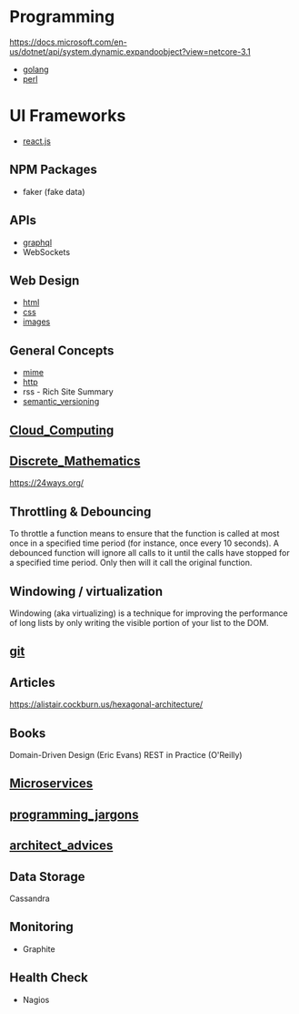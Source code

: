 # Programming

https://docs.microsoft.com/en-us/dotnet/api/system.dynamic.expandoobject?view=netcore-3.1

- [golang](./golang/index.md)
- [perl](perl/index.md)

# UI Frameworks
- [react.js](./react/index.md)

## NPM Packages
- faker (fake data)

## APIs
- [graphql](./graphql/index.md)
- WebSockets

## Web Design
* [html](./html/index.md)
* [css](./css/index.md)
* [images](./images/index.md)

## General Concepts
- [mime](./mime.md)
- [http](./http/index.md)
- rss - Rich Site Summary
- [semantic_versioning](semantic_versioning.md)


## [Cloud_Computing](./Cloud_Computing/index.md)

## [Discrete_Mathematics](./Discrete_Mathematics/index.md)

https://24ways.org/


## Throttling & Debouncing
To throttle a function means to ensure that the function is called at most once in a specified time period (for instance, once every 10 seconds).
A debounced function will ignore all calls to it until the calls have stopped for a specified time period. Only then will it call the original function.


## Windowing / virtualization
Windowing (aka virtualizing) is a technique for improving the performance of long lists by only writing the visible portion of your list to the DOM.

## [git](./git/index.md)


## Articles
https://alistair.cockburn.us/hexagonal-architecture/

## Books
Domain-Driven Design (Eric Evans)
REST in Practice (O'Reilly)





## [Microservices](./Microservices/index.md)
## [programming_jargons](./programming_jargons.md)
## [architect_advices](./architect_advices.md)

## Data Storage
Cassandra


## Monitoring
- Graphite


## Health Check
- Nagios

